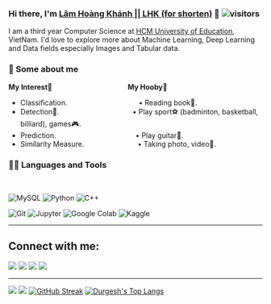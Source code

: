 ### Hi there, I'm [Lâm Hoàng Khánh || LHK (for shorten)](https://www.facebook.com/profile.php?id=100006585404772) 👋              ![visitors](https://visitor-badge.laobi.icu/badge?page_id=lhk1234.lhk1234)

I am a third year Computer Science at [HCM University of Education](https://www.facebook.com/FITHCMUE), VietNam. I'd love to explore more about Machine Learning, Deep Learning and Data fields especially Images and Tabular data.

### 🤵 Some about me
**My Interest🔎**&nbsp; &nbsp; &nbsp; &nbsp; &nbsp; &nbsp; &nbsp; &nbsp; &nbsp; &nbsp; &nbsp; &nbsp; &nbsp; &nbsp; &nbsp;&nbsp; &nbsp; &nbsp; &nbsp; &nbsp;**My Hooby🎢**
- Classification.&nbsp; &nbsp; &nbsp; &nbsp; &nbsp; &nbsp; &nbsp; &nbsp; &nbsp; &nbsp; &nbsp; &nbsp; &nbsp; &nbsp;&nbsp; &nbsp; &nbsp; &nbsp; &nbsp;• Reading book📗.
- Detection🎡.&nbsp; &nbsp;&nbsp; &nbsp; &nbsp; &nbsp; &nbsp; &nbsp; &nbsp; &nbsp; &nbsp; &nbsp; &nbsp; &nbsp; &nbsp;&nbsp; &nbsp; &nbsp; &nbsp; &nbsp;• Play sport⚽ (badminton, basketball, billiard), games🎮.
- Prediction.&nbsp; &nbsp; &nbsp; &nbsp; &nbsp; &nbsp; &nbsp; &nbsp; &nbsp; &nbsp; &nbsp; &nbsp; &nbsp; &nbsp; &nbsp; &nbsp;&nbsp; &nbsp; &nbsp; &nbsp; &nbsp;• Play guitar🎻.
- Similarity Measure.&nbsp;&nbsp; &nbsp; &nbsp; &nbsp; &nbsp; &nbsp; &nbsp; &nbsp; &nbsp;&nbsp; &nbsp; &nbsp; &nbsp; &nbsp;• Taking photo, video📸.


### 👨‍💻 Languages and Tools

<br />

![MySQL](https://img.shields.io/badge/-MySQL-yellow?style=flat&logo=mysql&logoWidth=10)
![Python](https://img.shields.io/badge/-Python-silver?style=flat&logo=python)
![C++](https://img.shields.io/badge/-C++-navy?style=flat&logo=c++)

![Git](https://img.shields.io/badge/-Git-black?style=flat&logo=github)
![Jupyter](https://img.shields.io/badge/-Jupyter-wheat?style=flat&logo=jupyter)
![Google Colab](https://img.shields.io/badge/-Colab-orange?style=flat&logo=colab)
![Kaggle](https://img.shields.io/badge/-Kaggle-inactive?style=flat&logo=kaggle)


----
## Connect with me:

<p align = "center">

[<img src="https://img.shields.io/badge/kaggle-%2312100E.svg?&style=for-the-badge&logo=kaggle&logoColor=white&color=blue" />](https://www.kaggle.com/lmhongkhnh)
[<img src ="https://img.shields.io/badge/github-%23.svg?&style=for-the-badge&logo=www&logoColor=white%22&color=black"/>](https://github.com/lhk1234)
[<img src="https://img.shields.io/badge/linkedin-%2312100E.svg?&style=for-the-badge&logo=linkedin&logoColor=white&color=9cf"/>](https://www.linkedin.com/in/l%C3%A2m-ho%C3%A0ng-b093511a6/)
[<img src="https://img.shields.io/badge/facebook-%2312100E.svg?&style=for-the-badge&logo=facebook&logoColor=white&color=informational"/>](https://www.linkedin.com/in/l%C3%A2m-ho%C3%A0ng-b093511a6/)
  
</p>

----
[<img src="https://github-profile-trophy.vercel.app/?username=lhk1234&row=2&column=3" />](https://github.com/ryo-ma/github-profile-trophy)
[<img src="https://github-readme-stats.vercel.app/api?username=lhk1234&theme=algolia&count_private=true&include_all_commits=true&show_icons=true" />](https://github.com/anuraghazra/github-readme-stats)
[![GitHub Streak](https://github-readme-streak-stats.herokuapp.com/?user=lhk1234&theme=dark)](https://github.com/DenverCoder1/github-readme-streak-stats)
[![Durgesh's Top Langs](https://github-readme-stats.vercel.app/api/top-langs/?username=lhk1234&theme=algolia&hide=Jupyter&layout=compact&show_icons=true)](https://github.com/anuraghazra/github-readme-stats)
